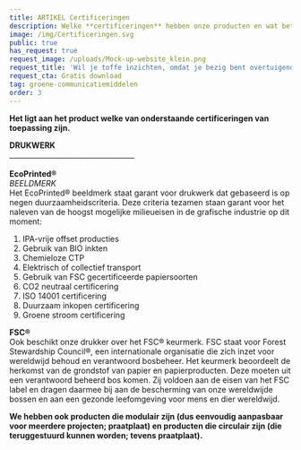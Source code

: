 ```yaml
---
title: ARTIKEL Certificeringen
description: Welke **certificeringen** hebben onze producten en wat betekenen ze?
image: /img/Certificeringen.svg
public: true
has_request: true
request_image: /uploads/Mock-up-website_klein.png
request_title: 'Wil je toffe inzichten, omdat je bezig bent overtuigende content te creëren?'
request_cta: Gratis download
tag: groene-communicatiemiddelen
order: 3
---
```


**Het ligt aan het product welke van onderstaande certificeringen van toepassing zijn.**

**DRUKWERK**<br>\_\_\_\_\_\_\_\_\_\_\_\_\_\_\_\_\_\_\_\_\_\_\_\_\_\_\_\_\_\_\_\_\_\_\_<br><br>**EcoPrinted&reg;**<br>*BEELDMERK*<br>Het EcoPrinted&reg; beeldmerk staat garant voor drukwerk dat gebaseerd is op negen duurzaamheidscriteria. Deze criteria tezamen staan garant voor het naleven van de hoogst mogelijke milieueisen in de grafische industrie op dit moment:

1. IPA-vrije offset producties
2. Gebruik van BIO inkten
3. Chemieloze CTP
4. Elektrisch of collectief transport
5. Gebruik van FSC gecertificeerde papiersoorten
6. CO2 neutraal certificering
7. ISO 14001 certificering
8. Duurzaam inkopen certificering
9. Groene stroom certificering

**FSC&reg;**<br>Ook beschikt onze drukker over het FSC&reg; keurmerk. FSC staat voor Forest Stewardship Council&reg;, een internationale organisatie die zich inzet voor wereldwijd behoud en verantwoord bosbeheer. Het keurmerk beoordeelt de herkomst van de grondstof van papier en papierproducten. Deze moeten uit een verantwoord beheerd bos komen. Zij voldoen aan de eisen van het FSC label en dragen daarmee bij aan de bescherming van onze wereldwijde bossen en aan een gezonde leefomgeving voor mens en dier wereldwijd.

**We hebben ook producten die modulair zijn (dus eenvoudig aanpasbaar voor meerdere projecten; praatplaat) en producten die circulair zijn (die teruggestuurd kunnen worden; tevens praatplaat).&nbsp;**
